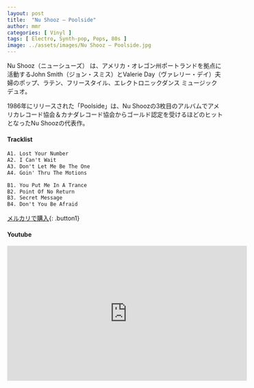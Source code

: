 ```yaml
---
layout: post
title:  "Nu Shooz – Poolside"
author: mmr
categories: [ Vinyl ]
tags: [ Electro, Synth-pop, Pops, 80s ]
image: ../assets/images/Nu Shooz – Poolside.jpg
---
```


Nu Shooz（ニューシューズ） は、アメリカ・オレゴン州ポートランドを拠点に活動するJohn Smith（ジョン・スミス）とValerie Day（ヴァレリー・デイ）夫婦のポップ、ラテン、フリースタイル、エレクトロニックダンス ミュージックデュオ。

1986年にリリースされた「Poolside」は、Nu Shoozの3枚目のアルバムでアメリカレコード協会＆カナダレコード協会からゴールド認定を受けるほどのヒットとなったNu Shoozの代表作。

#### Tracklist
```md
A1. Lost Your Number
A2. I Can't Wait
A3. Don't Let Me Be The One
A4. Goin' Thru The Motions

B1. You Put Me In A Trance
B2. Point Of No Return
B3. Secret Message
B4. Don't You Be Afraid
```

[メルカリで購入](https://jp.mercari.com/item/m34562630097?afid=6142608987){: .button1}

#### Youtube 
<iframe width="560" height="315" src="https://www.youtube.com/embed/wZAl-mDC6Dw?si=4OEVtXar3cYrqjvt" title="YouTube video player" frameborder="0" allow="accelerometer; autoplay; clipboard-write; encrypted-media; gyroscope; picture-in-picture; web-share" referrerpolicy="strict-origin-when-cross-origin" allowfullscreen></iframe>